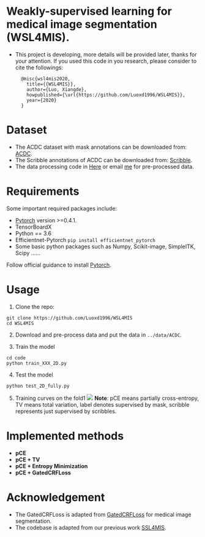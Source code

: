 # Weakly-supervised learning for medical image segmentation (WSL4MIS).
* This project is developing, more details will be provided later, thanks for your attention. If you used this code in you research, please consider to cite the followings:

		@misc{wsl4mis2020,
		  title={{WSL4MIS}},
		  author={Luo, Xiangde},
		  howpublished={\url{https://github.com/Luoxd1996/WSL4MIS}},
		  year={2020}
		}
		
# Dataset
* The ACDC dataset with mask annotations can be downloaded from: [ACDC](https://www.creatis.insa-lyon.fr/Challenge/acdc/databases.html).
* The Scribble annotations of ACDC can be downloaded from: [Scribble](https://gvalvano.github.io/wss-multiscale-adversarial-attention-gates/data).
* The data processing code in [Here](https://github.com/Luoxd1996/WSL4MIS/blob/main/code/dataloaders/acdc_data_processing.py) or email [me](luoxd1996@gmail.com) for pre-processed data.
# Requirements
Some important required packages include:
* [Pytorch][torch_link] version >=0.4.1.
* TensorBoardX
* Python == 3.6 
* Efficientnet-Pytorch `pip install efficientnet_pytorch`
* Some basic python packages such as Numpy, Scikit-image, SimpleITK, Scipy ......

Follow official guidance to install [Pytorch][torch_link].

[torch_link]:https://pytorch.org/

# Usage

1. Clone the repo:
```
git clone https://github.com/Luoxd1996/WSL4MIS
cd WSL4MIS
```
2. Download and pre-process data and put the data in  `../data/ACDC`.

3. Train the model
```
cd code
python train_XXX_2D.py
```

4. Test the model
```
python test_2D_fully.py
```
5. Training curves on the fold1
![](https://github.com/Luoxd1996/WSL4MIS/blob/main/imgs/fold1_curve.png) 
**Note**: pCE means partially cross-entropy, TV means total variation, label denotes supervised by mask, scribble represents just supervised by scribbles.

# Implemented methods
* **pCE**
* **pCE + TV**
* **pCE + Entropy Minimization**
* **pCE + GatedCRFLoss**

# Acknowledgement
* The GatedCRFLoss is adapted from [GatedCRFLoss](https://github.com/LEONOB2014/GatedCRFLoss) for medical image segmentation.
* The codebase is adapted from our previous work [SSL4MIS](https://github.com/HiLab-git/SSL4MIS).
